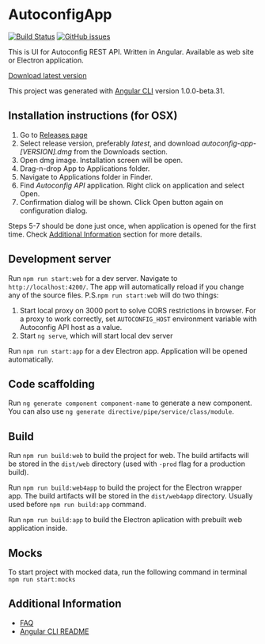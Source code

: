 # AutoconfigApp

[![Build Status][build-img]][build-link]
[![GitHub issues][issues-img]][issues-link]

This is UI for Autoconfig REST API. Written in Angular. Available as web site or Electron application.

[Download latest version](https://github.com/bponomarenko/autoconfig-app/releases/latest)

This project was generated with [Angular CLI](https://github.com/angular/angular-cli) version 1.0.0-beta.31.

## Installation instructions (for OSX)

1. Go to [Releases page](https://github.com/bponomarenko/autoconfig-app/releases)
2. Select release version, preferably _latest_, and download _autoconfig-app-[VERSION].dmg_ from the Downloads section.
3. Open dmg image. Installation screen will be open.
4. Drag-n-drop App to Applications folder.
5. Navigate to Applications folder in Finder.
6. Find _Autoconfig API_ application. Right click on application and select Open.
7. Confirmation dialog will be shown. Click Open button again on configuration dialog.

Steps 5-7 should be done just once, when application is opened for the first time. Check [Additional Information](#additional-information) section for more details.

## Development server

Run `npm run start:web` for a dev server. Navigate to `http://localhost:4200/`. The app will automatically reload if you change any of the source files.
P.S.`npm run start:web` will do two things:

1. Start local proxy on 3000 port to solve CORS restrictions in browser. For a proxy to work correctly, set `AUTOCONFIG_HOST` environment variable with Autoconfig API host as a value.
2. Start `ng serve`, which will start local dev server

Run `npm run start:app` for a dev Electron app. Application will be opened automatically.

## Code scaffolding

Run `ng generate component component-name` to generate a new component. You can also use `ng generate directive/pipe/service/class/module`.

## Build

Run `npm run build:web` to build the project for web. The build artifacts will be stored in the `dist/web` directory (used with `-prod` flag for a production build).

Run `npm run build:web4app` to build the project for the Electron wrapper app. The build artifacts will be stored in the `dist/web4app` directory. Usually used before `npm run build:app` command.

Run `npm run build:app` to build the Electron aplication with prebuilt web application inside.

## Mocks

To start project with mocked data, run the following command in terminal `npm run start:mocks`

## Additional Information

* [FAQ](https://github.com/bponomarenko/autoconfig-app/wiki/FAQ)
* [Angular CLI README](https://github.com/angular/angular-cli/blob/master/README.md)

[build-img]: https://travis-ci.org/bponomarenko/autoconfig-app.svg?branch=master
[build-link]: https://travis-ci.org/bponomarenko/autoconfig-app
[issues-img]: https://img.shields.io/github/issues/bponomarenko/autoconfig-app.svg
[issues-link]: https://github.com/bponomarenko/autoconfig-app/issues
